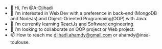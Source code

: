 - 👋 Hi, I’m @A-Djihadi
- 👀 I’m interested in Web Dev with a preference in back-end (MongoDB and NodeJs) and Object-Oriented Programming(OOP) with Java.
- 🌱 I’m currently learning ReactJs and Software engineering
- 💞️ I’m looking to collaborate on OOP project or Web project.
- 📫 How to reach me djihadi.ahamdy@gmail.com or ahamdy@insa-toulouse.
